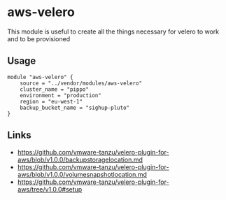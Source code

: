 # aws-velero

This module is useful to create all the things necessary for velero to work and to be provisioned

## Usage

```hcl
module "aws-velero" {
    source = "../vendor/modules/aws-velero"
    cluster_name = "pippo"
    environment = "production"
    region = "eu-west-1"
    backup_bucket_name = "sighup-pluto"
}
```

## Links

- https://github.com/vmware-tanzu/velero-plugin-for-aws/blob/v1.0.0/backupstoragelocation.md
- https://github.com/vmware-tanzu/velero-plugin-for-aws/blob/v1.0.0/volumesnapshotlocation.md
- https://github.com/vmware-tanzu/velero-plugin-for-aws/tree/v1.0.0#setup